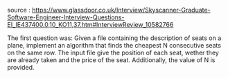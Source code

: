 source : https://www.glassdoor.co.uk/Interview/Skyscanner-Graduate-Software-Engineer-Interview-Questions-EI_IE437400.0,10_KO11,37.htm#InterviewReview_10582766

The first question was: Given a file containing the description of seats on a plane, implement an algorithm that finds the cheapest N consecutive seats on the same row. The input file give the position of each seat, wether they are already taken and the price of the seat. Additionally, the value of N is provided.  